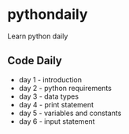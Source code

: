 # pythondaily
Learn python daily

## Code Daily
* day 1 - introduction 
* day 2 - python requirements
* day 3 - data types
* day 4 - print statement
* day 5 - variables and constants
* day 6 - input statement
